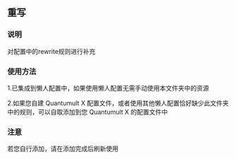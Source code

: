 ## 重写

### 说明

对配置中的rewrite规则进行补充

### 使用方法

 1.已集成到懒人配置中，如果使用懒人配置无需手动使用本文件夹中的资源
  
 2.如果您自建 Quantumult X 配置文件，或者使用其他懒人配置恰好缺少此文件夹中的规则，可以自取添加到您 Quantumult X 的配置文件中

### 注意

若您自行添加，请在添加完成后刷新使用
